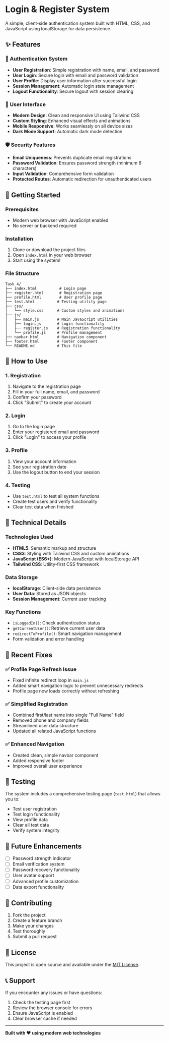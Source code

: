 # Login & Register System

A simple, client-side authentication system built with HTML, CSS, and JavaScript using localStorage for data persistence.

## ✨ Features

### 🔐 Authentication System
- **User Registration**: Simple registration with name, email, and password
- **User Login**: Secure login with email and password validation
- **User Profile**: Display user information after successful login
- **Session Management**: Automatic login state management
- **Logout Functionality**: Secure logout with session clearing

### 🎨 User Interface
- **Modern Design**: Clean and responsive UI using Tailwind CSS
- **Custom Styling**: Enhanced visual effects and animations
- **Mobile Responsive**: Works seamlessly on all device sizes
- **Dark Mode Support**: Automatic dark mode detection

### 🛡️ Security Features
- **Email Uniqueness**: Prevents duplicate email registrations
- **Password Validation**: Ensures password strength (minimum 6 characters)
- **Input Validation**: Comprehensive form validation
- **Protected Routes**: Automatic redirection for unauthenticated users

## 🚀 Getting Started

### Prerequisites
- Modern web browser with JavaScript enabled
- No server or backend required

### Installation
1. Clone or download the project files
2. Open `index.html` in your web browser
3. Start using the system!

### File Structure
```
Task 4/
├── index.html          # Login page
├── register.html       # Registration page
├── profile.html        # User profile page
├── test.html          # Testing utility page
├── css/
│   └── style.css      # Custom styles and animations
├── js/
│   ├── main.js        # Main JavaScript utilities
│   ├── login.js       # Login functionality
│   ├── register.js    # Registration functionality
│   └── profile.js     # Profile management
├── navbar.html        # Navigation component
├── footer.html        # Footer component
└── README.md          # This file
```

## 📱 How to Use

### 1. Registration
1. Navigate to the registration page
2. Fill in your full name, email, and password
3. Confirm your password
4. Click "Submit" to create your account

### 2. Login
1. Go to the login page
2. Enter your registered email and password
3. Click "Login" to access your profile

### 3. Profile
1. View your account information
2. See your registration date
3. Use the logout button to end your session

### 4. Testing
- Use `test.html` to test all system functions
- Create test users and verify functionality
- Clear test data when finished

## 🔧 Technical Details

### Technologies Used
- **HTML5**: Semantic markup and structure
- **CSS3**: Styling with Tailwind CSS and custom animations
- **JavaScript (ES6+)**: Modern JavaScript with localStorage API
- **Tailwind CSS**: Utility-first CSS framework

### Data Storage
- **localStorage**: Client-side data persistence
- **User Data**: Stored as JSON objects
- **Session Management**: Current user tracking

### Key Functions
- `isLoggedIn()`: Check authentication status
- `getCurrentUser()`: Retrieve current user data
- `redirectToProfile()`: Smart navigation management
- Form validation and error handling

## 🐛 Recent Fixes

### ✅ Profile Page Refresh Issue
- Fixed infinite redirect loop in `main.js`
- Added smart navigation logic to prevent unnecessary redirects
- Profile page now loads correctly without refreshing

### ✅ Simplified Registration
- Combined first/last name into single "Full Name" field
- Removed phone and company fields
- Streamlined user data structure
- Updated all related JavaScript functions

### ✅ Enhanced Navigation
- Created clean, simple navbar component
- Added responsive footer
- Improved overall user experience

## 🧪 Testing

The system includes a comprehensive testing page (`test.html`) that allows you to:
- Test user registration
- Test login functionality
- View profile data
- Clear all test data
- Verify system integrity

## 🌟 Future Enhancements

- [ ] Password strength indicator
- [ ] Email verification system
- [ ] Password recovery functionality
- [ ] User avatar support
- [ ] Advanced profile customization
- [ ] Data export functionality

## 🤝 Contributing

1. Fork the project
2. Create a feature branch
3. Make your changes
4. Test thoroughly
5. Submit a pull request

## 📄 License

This project is open source and available under the [MIT License](LICENSE).

## 📞 Support

If you encounter any issues or have questions:
1. Check the testing page first
2. Review the browser console for errors
3. Ensure JavaScript is enabled
4. Clear browser cache if needed

---

**Built with ❤️ using modern web technologies**
